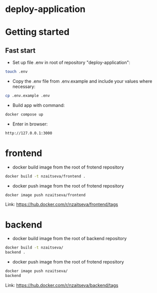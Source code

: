 # deploy-application

# Getting started

## Fast start

* Set up file .env in root of repository "deploy-application":
 ```sh
touch .env
```
* Copy the .env file from .env.example and include your values where necessary:
 ```sh
cp .env.example .env
```

* Build app with command:
```sh
docker compose up
```

* Enter in browser:
```sh
http://127.0.0.1:3000
```

# frontend
* docker build image from the root of frotend repository
```sh
docker build -t nzaitseva/frontend .
```
* docker push image from the 
root of frotend repository
```sh
docker image push nzaitseva/frontend
```
Link: https://hub.docker.com/r/nzaitseva/frontend/tags

# backend
* docker build image from the 
root of backend repository
```sh
docker build -t nzaitseva/
backend .
```
* docker push image from the 
root of frotend repository
```sh
docker image push nzaitseva/
backend
```
Link: https://hub.docker.com/r/nzaitseva/backend/tags